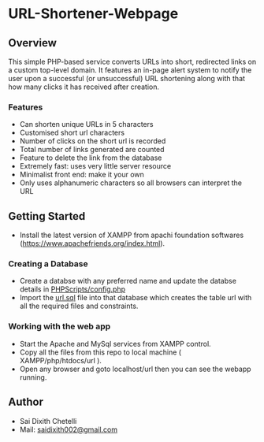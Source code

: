 # URL-Shortener-Webpage

## Overview
This simple PHP-based service converts URLs into short, redirected links on a custom top-level domain. It features an in-page alert system to notify the user upon a successful (or unsuccessful) URL shortening along with that how many clicks it has received after creation.

### Features
  - Can shorten unique URLs in 5 characters
  - Customised short url characters
  - Number of clicks on the short url is recorded
  - Total number of links generated are counted
  - Feature to delete the link from the database
  - Extremely fast: uses very little server resource
  - Minimalist front end: make it your own
  - Only uses alphanumeric characters so all browsers can interpret the URL
  
  
## Getting Started
  - Install the latest version of XAMPP from apachi foundation softwares (https://www.apachefriends.org/index.html).


### Creating a Database
  - Create a databse with any preferred name and update the databse details in [PHPScripts/config.php](https://github.com/saidixith002/URL-Shortener-Webpage/blob/main/PHPScripts/config.php)
  - Import the [url.sql](https://github.com/saidixith002/URL-Shortener-Webpage/blob/main/url.sql) file into that  database which creates the table url with all the required files and constraints.
 
### Working with the web app
  - Start the Apache and MySql services from XAMPP control.
  - Copy all the files from this repo to local machine ( XAMPP/php/htdocs/url ).
  - Open any browser and goto localhost/url then you can see the webapp running.

## Author 
  - Sai Dixith Chetelli
  - Mail: saidixith002@gmail.com
